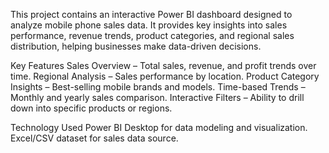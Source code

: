 This project contains an interactive Power BI dashboard designed to analyze mobile phone sales data.
It provides key insights into sales performance, revenue trends, product categories, and regional sales distribution, helping businesses make data-driven decisions.

Key Features
 Sales Overview – Total sales, revenue, and profit trends over time.
 Regional Analysis – Sales performance by location.
 Product Category Insights – Best-selling mobile brands and models.
 Time-based Trends – Monthly and yearly sales comparison.
 Interactive Filters – Ability to drill down into specific products or regions.

Technology Used
Power BI Desktop for data modeling and visualization.
Excel/CSV dataset for sales data source.
